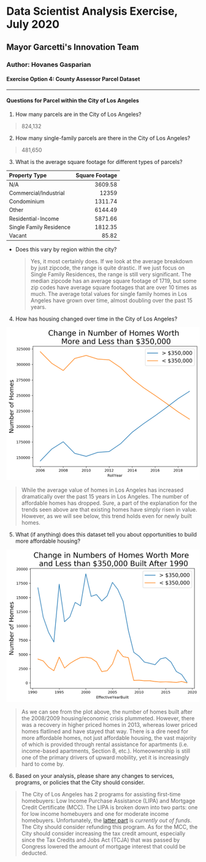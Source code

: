# Data Scientist Analysis Exercise, July 2020
## Mayor Garcetti's Innovation Team
### Author: Hovanes Gasparian
#### Exercise Option 4: County Assessor Parcel Dataset

---

#### Questions for Parcel within the City of Los Angeles

1. How many parcels are in the City of Los Angeles?
> 824,132
2. How many single-family parcels are there in the City of Los Angeles?
> 481,650
3. What is the average square footage for different types of parcels?

| Property Type  | Square Footage |
|:---------------|-----------:|
| N/A            |  3609.58   |
| Commercial/Industrial | 12359    |
| Condominium    |  1311.74   |
| Other          |  6144.49   |
| Residential-Income |  5871.66   |
| Single Family Residence |  1812.35   |
| Vacant         |    85.82   |

   * Does this vary by region within the city?
     > Yes, it most certainly does. If we look at the average breakdown by just zipcode, the range is quite drastic. If we just focus on Single Family Residences, the range is still very significant. The median zipcode has an average square footage of 1719, but some zip codes have average square footages that are over 10 times as much. The average total values for single family homes in Los Angeles have grown over time, almost doubling over the past 15 years.

4.  How has housing changed over time in the City of Los Angeles?

![home_divergence](./plots/home_divergence.png)

> While the average value of homes in Los Angeles has increased dramatically over the past 15 years in Los Angeles. The number of affordable homes has dropped. Sure, a part of the explanation for the trends seen above are that existing homes have simply risen in value. However, as we will see below, this trend holds even for newly built homes. 

5. What (if anything) does this dataset tell you about opportunities to build more affordable housing?

![flatline](./plots/flatline.png)

> As we can see from the plot above, the number of homes built after the 2008/2009 housing/economic crisis plummeted. However, there was a recovery in higher priced homes in 2013, whereas lower priced homes flatlined and have stayed that way. There is a dire need for more affordable homes, not just affordable housing, the vast majority of which is provided through rental assistance for apartments (i.e. income-based apartments, Section 8, etc.). Homeownership is still one of the primary drivers of upward mobility, yet it is increasingly hard to come by.


6.  Based on your analysis, please share any changes to services, programs, or policies that the City should consider.
> The City of Los Angeles has 2 programs for assisting first-time homebuyers: Low Income Purchase Assistance (LIPA) and Mortgage Credit Certificate (MCC). The LIPA is broken down into two parts: one for low income homebuyers and one for moderate income homebuyers. Unfortunately, the [latter part](https://hcidla2.lacity.org/help-moderate-income-first-home-buyers) is _currently out of funds_. The City should consider refunding this program. As for the MCC, the City should consider increasing the tax credit amount, especially since the Tax Credits and Jobs Act (TCJA) that was passed by Congress lowered the amount of mortgage interest that could be deducted. 